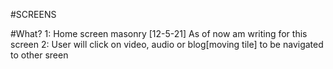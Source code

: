 #SCREENS 

#What?
1: Home screen masonry [12-5-21] As of now am writing for this screen
2: User will click on video, audio or blog[moving tile] to be navigated to other sreen
